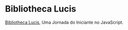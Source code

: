 # Bibliotheca Lucis

[Bibliotheca Lucis](https://bibliothecalucis.netlify.app/), Uma Jornada do Iniciante no JavaScript.